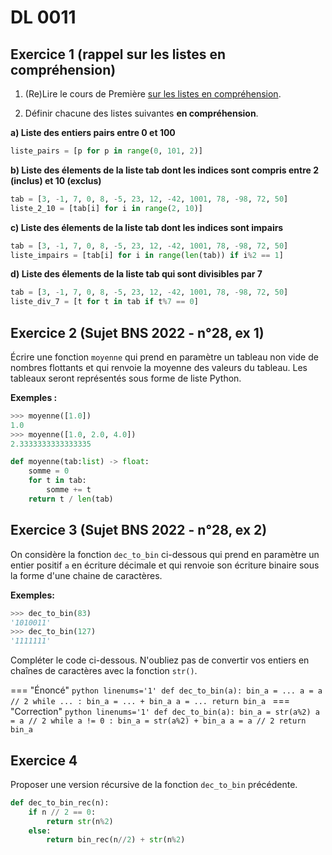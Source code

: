 # DL 0011

<!-- Travail à consulter et à rendre [sur Capytale](https://capytale2.ac-paris.fr/web/c/7f58-851108){:target="_blank"}.

**Date limite de rendu du travail:** lundi 07 novembre, 23:59:59... -->

## Exercice 1 (rappel sur les listes en compréhension)

1. (Re)Lire le cours de Première [sur les listes en compréhension](https://cgouygou.github.io/1NSI/T02_TypesConstruits/T2.1_Listes/T2.1_Listes3/#2110-listes-en-comprehension).

2. Définir chacune des listes suivantes **en compréhension**.

**a) Liste des entiers pairs entre 0 et 100**
```python
liste_pairs = [p for p in range(0, 101, 2)]
```

**b) Liste des élements de la liste tab dont les indices sont compris entre 2 (inclus) et 10 (exclus)**
```python
tab = [3, -1, 7, 0, 8, -5, 23, 12, -42, 1001, 78, -98, 72, 50]
liste_2_10 = [tab[i] for i in range(2, 10)]
```

**c) Liste des élements de la liste tab dont les indices sont impairs**
```python
tab = [3, -1, 7, 0, 8, -5, 23, 12, -42, 1001, 78, -98, 72, 50]
liste_impairs = [tab[i] for i in range(len(tab)) if i%2 == 1]
```

**d) Liste des élements de la liste tab qui sont divisibles par 7**
```python
tab = [3, -1, 7, 0, 8, -5, 23, 12, -42, 1001, 78, -98, 72, 50]
liste_div_7 = [t for t in tab if t%7 == 0]
```

## Exercice 2 (Sujet BNS 2022 - n°28, ex 1)

Écrire une fonction `moyenne` qui prend en paramètre un tableau non vide de nombres
flottants et qui renvoie la moyenne des valeurs du tableau. Les tableaux seront
représentés sous forme de liste Python.

**Exemples :**
```python
>>> moyenne([1.0])
1.0
>>> moyenne([1.0, 2.0, 4.0])
2.3333333333333335
```

```python linenums='1'
def moyenne(tab:list) -> float:
    somme = 0
    for t in tab:
        somme += t
    return t / len(tab)
```

## Exercice 3 (Sujet BNS 2022 - n°28, ex 2)

On considère la fonction `dec_to_bin` ci-dessous qui prend en paramètre un entier positif `a` en écriture décimale et qui renvoie son écriture binaire sous la forme d'une chaine de caractères.

**Exemples:**

```python
>>> dec_to_bin(83)
'1010011'
>>> dec_to_bin(127)
'1111111'
```


Compléter le code ci-dessous. N'oubliez pas de convertir vos entiers en chaînes de caractères avec la fonction `str()`.

=== "Énoncé" 
    ```python linenums='1'
    def dec_to_bin(a):
        bin_a = ...
        a = a // 2
        while ... :
            bin_a = ... + bin_a
            a = ...
        return bin_a
    ```
=== "Correction" 
    ```python linenums='1'
    def dec_to_bin(a):
        bin_a = str(a%2)
        a = a // 2
        while a != 0 :
            bin_a = str(a%2) + bin_a
            a = a // 2
        return bin_a
    ```


## Exercice 4

Proposer une version récursive de la fonction `dec_to_bin` précédente.

```python linenums='1'
def dec_to_bin_rec(n):
    if n // 2 == 0:
        return str(n%2)
    else:
        return bin_rec(n//2) + str(n%2)

```
